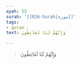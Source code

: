 ```yaml
---
ayah: 55
surah: '[[026-Surah|سورة]]'
tags:
- quran
text: وَإِنَّهُمْ لَنَا لَغَائِظُونَ

---
```

> وَإِنَّهُمْ لَنَا لَغَائِظُونَ
